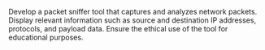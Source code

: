 Develop a packet sniffer tool that captures and analyzes network packets. Display relevant information such as source and destination IP addresses, protocols, and payload data. Ensure the ethical use of the tool for educational purposes.

